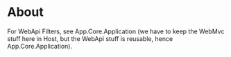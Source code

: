 ﻿# About #

For WebApi Filters, see App.Core.Application (we have to keep the WebMvc stuff here in Host, but the WebApi stuff is reusable, hence App.Core.Application).